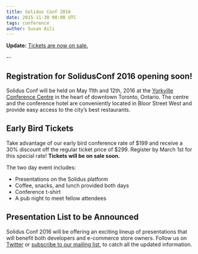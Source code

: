 ```yaml
---
title: Solidus Conf 2016
date: 2015-11-30 00:00 UTC
tags: conference
author: Susan Aili
---
```


**Update:** [Tickets are now on sale.](http://conf.solidus.io)

--

## Registration for SolidusConf 2016 opening soon!

Solidus Conf will be held on May 11th and 12th, 2016 at the [Yorkville Conference Centre](https://www.google.ca/maps/place/150+Bloor+St+W+%23201,+Toronto,+ON+M5S/@43.6693173,-79.3957702,17z/data=!3m1!4b1!4m2!3m1!1s0x882b34bacc3e598b:0x646abeebfe29c892?hl=en) in the heart of downtown Toronto, Ontario. The centre and the conference hotel are conveniently located in Bloor Street West and provide easy access to the city’s best restaurants.

## Early Bird Tickets
Take advantage of our early bird conference rate of $199 and receive a 30% discount off the regular ticket price of $299. Register by March 1st for this special rate! **Tickets will be on sale soon.**

The two day event includes:

* Presentations on the Solidus platform
* Coffee, snacks, and lunch provided both days
* Conference t-shirt
* A pub night to meet fellow attendees

## Presentation List to be Announced
Solidus Conf 2016 will be offering an exciting lineup of presentations that will benefit both developers and e-commerce store owners. Follow us on [Twitter](https://twitter.com/stembolthq) or [subscribe to our mailing list](http://conf.solidus.io), to catch all the updated information.
